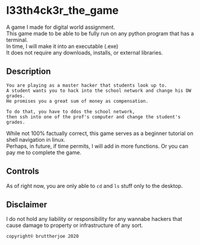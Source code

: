 # l33th4ck3r_the_game
A game I made for digital world assignment.  
This game made to be able to be fully run on any python program that has a terminal.  
In time, I will make it into an executable (.exe)  
It does not require any downloads, installs, or external libraries.  
  
  ## Description
```
You are playing as a master hacker that students look up to.  
A student wants you to hack into the school network and change his DW grades.  
He promises you a great sum of money as compensation.  
  
To do that, you have to ddos the school network,  
then ssh into one of the prof's computer and change the student's grades.
```  
  
While not 100% factually correct, this game serves as a beginner tutorial on shell navigation in linux.  
Perhaps, in future, if time permits, I will add in more functions. Or you can pay me to complete the game.
  
## Controls  
As of right now, you are only able to `cd` and `ls` stuff only to the desktop.  
  

## Disclaimer
I do not hold any liability or responsibility for any wannabe hackers that cause damage to property or infrastructure of any sort.
  
`copyright© bruttherjoe 2020`
